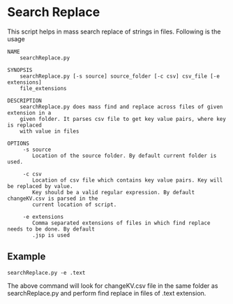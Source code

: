 # Search Replace 
This script helps in mass search replace of strings in files. Following is the usage


	NAME
	    searchReplace.py 

	SYNOPSIS
		searchReplace.py [-s source] source_folder [-c csv] csv_file [-e extensions] 
		file_extensions

	DESCRIPTION
		searchReplace.py does mass find and replace across files of given extension in a 
		given folder. It parses csv file to get key value pairs, where key is replaced 
		with value in files

	OPTIONS
	     -s source 	
	     	Location of the source folder. By default current folder is used.

	     -c csv
	     	Location of csv file which contains key value pairs. Key will be replaced by value.
	     	Key should be a valid regular expression. By default changeKV.csv is parsed in the 
	     	current location of script.

	     -e extensions
	     	Comma separated extensions of files in which find replace needs to be done. By default
	     	.jsp is used


## Example

	searchReplace.py -e .text
	     
	     
The above command will look for changeKV.csv file in the same folder as searchReplace.py and perform find replace
in files of .text extension.